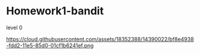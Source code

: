 # Homework1-bandit

level 0 

https://cloud.githubusercontent.com/assets/18352388/14390022/bf8e4938-fdd2-11e5-85d0-01cf1b6241ef.png
